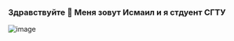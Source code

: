### Здравствуйте 👋 Меня зовут Исмаил и я стдуент СГТУ

![image](https://github.com/andsmlle/andsmlle/assets/133951628/d909f19c-5d77-4f85-896c-ac1b508b4ec7) 
